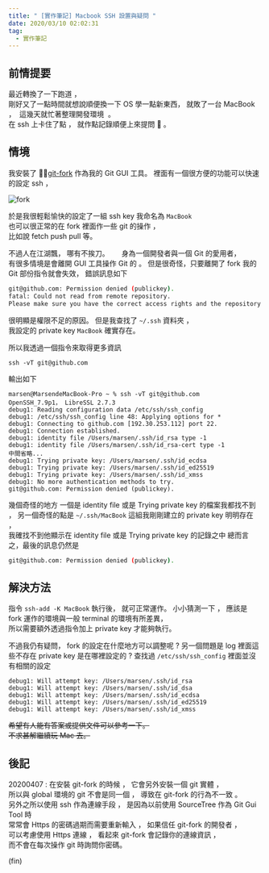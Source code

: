 ```yaml
---
title: " [實作筆記] Macbook SSH 設置與疑問 "
date: 2020/03/10 02:02:31
tag:
  - 實作筆記
---
```


## 前情提要

最近轉換了一下跑道 ，  
剛好又了一點時間就想說順便換一下 OS 學一點新東西，
就敗了一台 MacBook ，  這幾天就忙著整理開發環境  。  
在 ssh 上卡住了點 ， 就作點記錄順便上來提問  。

## 情境

我安裝了 [git-fork](https://git-fork.com/) 作為我的 Git GUI 工具。
裡面有一個很方便的功能可以快速的設定 ssh ，

![fork](/images/2020/3/030901_fork_setting_ssh.png)

於是我很輕鬆愉快的設定了一組 ssh key 我命名為 `MacBook`  
也可以很正常的在 fork 裡面作一些 git 的操作 ，  
比如說 fetch push pull 等。

不過人在江湖飄， 哪有不挨刀。　　
身為一個開發者與一個 Git 的愛用者，  
有很多情境是會離開 GUI 工具操作 Git 的 。
但是很奇怪，只要離開了 fork 我的 Git 部份指令就會失效，
錯誤訊息如下

```sh
git@github.com: Permission denied (publickey).
fatal: Could not read from remote repository.
Please make sure you have the correct access rights and the repository exists.
```

很明顯是權限不足的原因。
但是我查找了 `~/.ssh` 資料夾 ，  
我設定的 private key `MacBook` 確實存在。

所以我透過一個指令來取得更多資訊

`ssh -vT git@github.com`

輸出如下

```text
marsen@MarsendeMacBook-Pro ~ % ssh -vT git@github.com
OpenSSH_7.9p1， LibreSSL 2.7.3
debug1: Reading configuration data /etc/ssh/ssh_config
debug1: /etc/ssh/ssh_config line 48: Applying options for *
debug1: Connecting to github.com [192.30.253.112] port 22.
debug1: Connection established.
debug1: identity file /Users/marsen/.ssh/id_rsa type -1
debug1: identity file /Users/marsen/.ssh/id_rsa-cert type -1
中間省略...
debug1: Trying private key: /Users/marsen/.ssh/id_ecdsa
debug1: Trying private key: /Users/marsen/.ssh/id_ed25519
debug1: Trying private key: /Users/marsen/.ssh/id_xmss
debug1: No more authentication methods to try.
git@github.com: Permission denied (publickey).
```

幾個奇怪的地方
一個是 identity file 或是 Trying private key 的檔案我都找不到 ，
另一個奇怪的點是 `~/.ssh/MacBook` 這組我剛剛建立的 private key 明明存在 ，  
我確找不到他顯示在 identity file 或是 Trying private key 的記錄之中
總而言之，最後的訊息仍然是

```sh
git@github.com: Permission denied (publickey).
```

## 解決方法

指令 `ssh-add -K MacBook` 執行後， 就可正常運作。
小小猜測一下 ， 應該是 fork 運作的環境與一般 terminal 的環境有所差異，  
所以需要額外透過指令加上 private key 才能夠執行。

不過我仍有疑問， fork 的設定在什麼地方可以調整呢 ?
另一個問題是 log 裡面這些不存在 private key 是在哪裡設定的 ?
查找過 `/etc/ssh/ssh_config` 裡面並沒有相關的設定

```text
debug1: Will attempt key: /Users/marsen/.ssh/id_rsa
debug1: Will attempt key: /Users/marsen/.ssh/id_dsa
debug1: Will attempt key: /Users/marsen/.ssh/id_ecdsa
debug1: Will attempt key: /Users/marsen/.ssh/id_ed25519
debug1: Will attempt key: /Users/marsen/.ssh/id_xmss
```

~~希望有人能有答案或提供文件可以參考一下。  
不求甚解繼續玩 Mac 去。~~

## 後記

20200407 : 在安裝 git-fork 的時候 ， 它會另外安裝一個 git 實體 ，  
所以與 global 環境的 git 不會是同一個 ， 導致在 git-fork 的行為不一致 。  
另外之所以使用 ssh 作為連線手段 ， 是因為以前使用 SourceTree 作為 Git Gui Tool 時  
常常會 Https 的密碼過期而需要重新輸入 ， 如果信任 git-fork 的開發者 ，  
可以考慮使用 Https 連線 ， 看起來 git-fork 會記錄你的連線資訊 ，  
而不會在每次操作 git 時詢問你密碼。

(fin)
